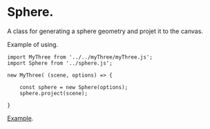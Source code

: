 # Sphere.

A class for generating a sphere geometry and projet it to the canvas.

Example of using.
```
import MyThree from '../../myThree/myThree.js';
import Sphere from '../sphere.js';

new MyThree( (scene, options) => {

	const sphere = new Sphere(options);
	sphere.project(scene);

}
```
[Example](https://raw.githack.com/anhr/commonNodeJS/master/graphicObjects/Examples/sphere.html).
